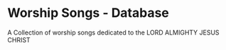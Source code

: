 # Worship Songs - Database
A Collection of worship songs dedicated to the LORD ALMIGHTY JESUS CHRIST